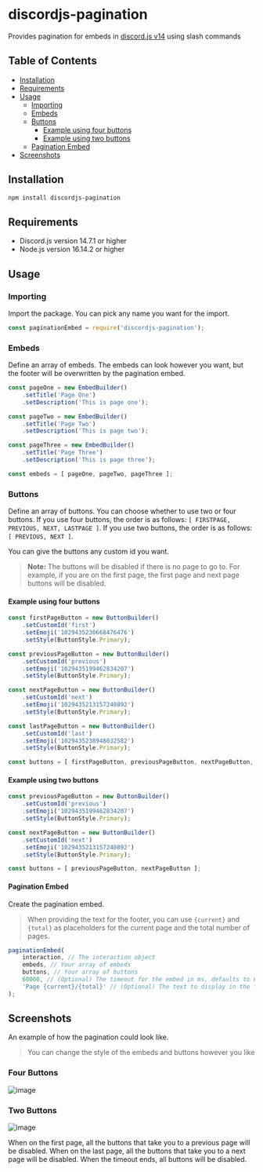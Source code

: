 # discordjs-pagination
Provides pagination for embeds in [discord.js v14](https://github.com/discordjs/discord.js/tree/main) using slash commands

## Table of Contents
- [Installation](#installation)
- [Requirements](#requirements)
- [Usage](#usage)
    - [Importing](#importing)
    - [Embeds](#embeds)
    - [Buttons](#buttons)
        - [Example using four buttons](#example-using-four-buttons)
        - [Example using two buttons](#example-using-two-buttons)
    - [Pagination Embed](#pagination-embed)
- [Screenshots](#screenshots)

## Installation
```bash
npm install discordjs-pagination
```

## Requirements
- Discord.js version 14.7.1 or higher
- Node.js version 16.14.2 or higher

## Usage
### Importing
Import the package. You can pick any name you want for the import.
```js
const paginationEmbed = require('discordjs-pagination');
```

### Embeds
Define an array of embeds. The embeds can look however you want, but the footer will be overwritten by the pagination embed.
```js
const pageOne = new EmbedBuilder()
    .setTitle('Page One')
    .setDescription('This is page one');

const pageTwo = new EmbedBuilder()
    .setTitle('Page Two')
    .setDescription('This is page two');

const pageThree = new EmbedBuilder()
    .setTitle('Page Three')
    .setDescription('This is page three');

const embeds = [ pageOne, pageTwo, pageThree ];
```

### Buttons
Define an array of buttons. You can choose whether to use two or four buttons. 
If you use four buttons, the order is as follows: `[ FIRSTPAGE, PREVIOUS, NEXT, LASTPAGE ]`. 
If you use two buttons, the order is as follows: `[ PREVIOUS, NEXT ]`.

You can give the buttons any custom id you want.
> **Note:** The buttons will be disabled if there is no page to go to. For example, if you are on the first page, the first page and next page buttons will be disabled.

#### Example using four buttons
```js
const firstPageButton = new ButtonBuilder()
    .setCustomId('first')
    .setEmoji('1029435230668476476')
    .setStyle(ButtonStyle.Primary);

const previousPageButton = new ButtonBuilder()
    .setCustomId('previous')
    .setEmoji('1029435199462834207')
    .setStyle(ButtonStyle.Primary);

const nextPageButton = new ButtonBuilder()
    .setCustomId('next')
    .setEmoji('1029435213157240892')
    .setStyle(ButtonStyle.Primary);

const lastPageButton = new ButtonBuilder()
    .setCustomId('last')
    .setEmoji('1029435238948032582')
    .setStyle(ButtonStyle.Primary);

const buttons = [ firstPageButton, previousPageButton, nextPageButton, lastPageButton ];
```

#### Example using two buttons
```js
const previousPageButton = new ButtonBuilder()
    .setCustomId('previous')
    .setEmoji('1029435199462834207')
    .setStyle(ButtonStyle.Primary);

const nextPageButton = new ButtonBuilder()
    .setCustomId('next')
    .setEmoji('1029435213157240892')
    .setStyle(ButtonStyle.Primary);

const buttons = [ previousPageButton, nextPageButton ];
```

#### Pagination Embed
Create the pagination embed.
> When providing the text for the footer, you can use `{current}` and `{total}` as placeholders for the current page and the total number of pages.
```js
paginationEmbed(
    interaction, // The interaction object
    embeds, // Your array of embeds
    buttons, // Your array of buttons
    60000, // (Optional) The timeout for the embed in ms, defaults to 60000 (1 minute)
    'Page {current}/{total}' // (Optional) The text to display in the footer, defaults to 'Page {current}/{total}'
);
```

## Screenshots
An example of how the pagination could look like.

> You can change the style of the embeds and buttons however you like

### Four Buttons
![image](https://user-images.githubusercontent.com/123409977/214140917-013f38a3-a7bf-41df-b9b0-4f9b794b6f16.png)
### Two Buttons
![image](https://user-images.githubusercontent.com/123409977/214140338-76f159cc-8a52-423a-98e1-fef660ccfcb7.png)

When on the first page, all the buttons that take you to a previous page will be disabled. When on the last page, all the buttons that take you to a next page will be disabled. When the timeout ends, all buttons will be disabled.
